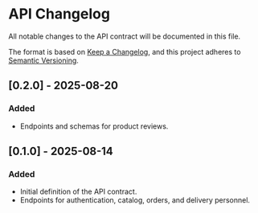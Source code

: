 # API Changelog

All notable changes to the API contract will be documented in this file.

The format is based on [Keep a Changelog](https://keepachangelog.com/en/1.0.0/),
and this project adheres to [Semantic Versioning](https://semver.org/spec/v2.0.0.html).

## [0.2.0] - 2025-08-20

### Added

*   Endpoints and schemas for product reviews.

## [0.1.0] - 2025-08-14

### Added

*   Initial definition of the API contract.
*   Endpoints for authentication, catalog, orders, and delivery personnel.

